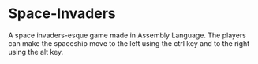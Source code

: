 # Space-Invaders
A space invaders-esque game made in Assembly Language.
The players can make the spaceship move to the left using the ctrl key and to the right using the alt key. 
